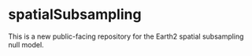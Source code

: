 # spatialSubsampling
This is a new public-facing repository for the Earth2 spatial subsampling null model.
